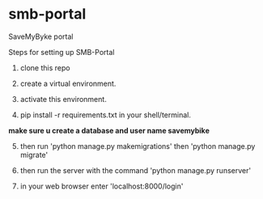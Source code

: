 # smb-portal
SaveMyByke portal





Steps for setting up SMB-Portal


1. clone this repo

2. create a virtual environment.

3. activate this environment.

4. pip install -r requirements.txt in your shell/terminal.

**make sure u create a database and user name savemybike** 


5. then run 'python manage.py makemigrations' then 'python manage.py migrate'


6. then run the server with the command 'python manage.py runserver'


7. in your web browser enter 'localhost:8000/login'
